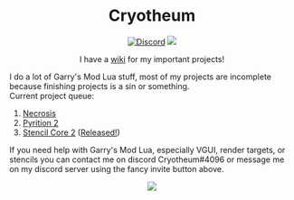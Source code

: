 <div align="center">
	<h1>Cryotheum</h1>
	<a href="https://discord.gg/PuxPSDun2k"><img src="https://img.shields.io/discord/1086337904458084392?label=Discord&logo=discord" alt="Discord"></a>
	<a href="https://github.com/Cryotheus/pyrition_2"><img src="https://komarev.com/ghpvc/?username=Cryotheus&color=orange"></a>
	<p>
		I have a <a href="https://cryotheus.github.io/wiki">wiki</a> for my important projects!
	</p>
</div>

I do a lot of Garry's Mod Lua stuff, most of my projects are incomplete because finishing projects is a sin or something.  
Current project queue:
1. [Necrosis](https://github.com/Cryotheus/necrosis)
2. [Pyrition 2](https://github.com/Cryotheus/pyrition_2)
3. [Stencil Core 2](https://github.com/Cryotheus/e2_stencil_core_2) ([Released!](https://steamcommunity.com/sharedfiles/filedetails/?id=2944110226))

If you need help with Garry's Mod Lua, especially VGUI, render targets, or stencils you can contact me on discord Cryotheum#4096 or message me on my discord server using the fancy invite button above.

<div align="center">
	<img src="https://github-readme-streak-stats.herokuapp.com?user=Cryotheus&theme=transparent&hide_border=true">
</div>
